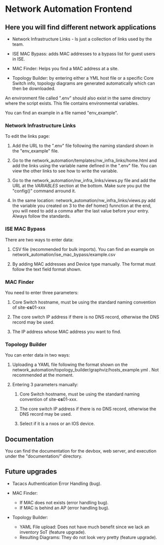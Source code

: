 
# Network Automation Frontend

## Here you will find different network applications

- Network Infrastructure Links - Is just a collection of links used by the team.

- ISE MAC Bypass: adds MAC addresses to a bypass list for guest users in ISE.

- MAC Finder: Helps you find a MAC address at a site.

- Topology Builder: by entering either a YML host file or a specific Core Switch info, topology diagrams are generated automatically which can then be downloaded.

An environment file called ".env" should also exist in the same directory where the script exists. This file contains environmental variables.

You can find an example in a file named "env_example".

### Network Infrastructure Links

To edit the links page:

1. Add the URL to the ".env" file following the naming standard shown in the "env_example" file.

2. Go to the network_automation/templates/nw_infra_links/home.html and add the links using the variable name defined in the ".env" file. You can view the other links to see how to write the variable.

3. Go to the network_automation/nw_infra_links/views.py file and add the URL at the *VARIABLES* section at the bottom. Make sure you put the "config()" command arround it.

4. In the same location: network_automation/nw_infra_links/views.py add the variable you created on 3 to the def home() funnction at the end, you will need to add a comma after the last value before your entry. Always follow the standards.

### ISE MAC Bypass

There are two ways to enter data:  

1. CSV file (recommended for bulk imports). You can find an example on network_automation/ise_mac_bypass/example.csv

2. By adding MAC addresses and Device type manually. The format must follow the text field format shown.

### MAC Finder

You need to enter three parameters:

1. Core Switch hostname, must be using the standard naming convention of site-**cs**01-xxx

2. The core switch IP address if there is no DNS record, otherwise the DNS record may be used.

3. The IP address whose MAC address you want to find.

### Topology Builder

You can enter data in two ways:

1. Uploading a YAML file following the format shown on the network_automation/topology_builder/graphviz/hosts_example.yml . Not recommended at the moment.

2. Entering 3 parameters manually:

    1. Core Switch hostname, must be using the standard naming convention of site-**cs**01-xxx.

    2. The core switch IP address if there is no DNS record, otherwise the DNS record may be used.

    3. Select if it is a nxos or an IOS device.

## Documentation

You can find the documentation for the devbox, web server, and execution under the "documentation/" directory.

## Future upgrades

- Tacacs Authentication Error Handling (bug).

- MAC Finder:
  - If MAC does not exists (error handling bug).
  - If MAC is behind an AP (error handling bug).

- Topology Builder:
  - YAML File upload: Does not have much benefit since we lack an inventory SoT (feature upgrade).
  - Resulting Diagrams: They do not look very pretty (feature upgrade).
